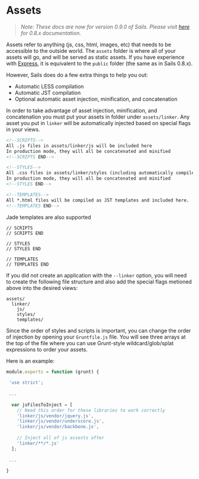# Assets
> _Note: These docs are now for version 0.9.0 of Sails.  Please visit [here](http://08x.sailsjs.org) for 0.8.x documentation._

Assets refer to anything (js, css, html, images, etc) that needs to be accessible to the outside world. 
The `assets` folder is where all of your assets will go, and will be served as static assets. 
If you have experience with [Express](http://www.expressjs.com), it is equivalent to the `public` folder (the same as in Sails 0.8.x).  

However, Sails does do a few extra things to help you out:
 - Automatic LESS compilation
 - Automatic JST compilation
 - Optional automatic asset injection, minification, and concatenation

In order to take advantage of asset injection, minification, and concatenation you must put your assets in folder under 
`assets/linker`. Any asset you put in `linker` will be automatically injected based on special flags in your views.
```html
<!--SCRIPTS-->
All .js files in assets/linker/js will be included here
In production mode, they will all be concatenated and minified
<!--SCRIPTS END-->

<!--STYLES-->
All .css files in assets/linker/styles (including automatically compile ones from LESS) will be included here
In production mode, they will all be concatenated and minified
<!--STYLES END-->

<!--TEMPLATES-->
All *.html files will be compiled as JST templates and included here.
<!--TEMPLATES END-->
```
Jade templates are also supported
```jade
// SCRIPTS
// SCRIPTS END

// STYLES
// STYLES END

// TEMPLATES
// TEMPLATES END
```

If you did not create an application with the `--linker` option, you will need to create the following file structure
and also add the special flags metioned above into the desired views:
```
assets/
  linker/
    js/
    styles/
    templates/
```

Since the order of styles and scripts is important, you can change the order of injection by opening your
`Gruntfile.js` file. You will see three arrays at the top of the file where you can use Grunt-style
wildcard/glob/splat expressions to order your assets.

Here is an example:
```javascript
module.exports = function (grunt) {
 
 'use strict';
 
 ...
 
  var jsFilesToInject = [
    // Need this order for these libraries to work correctly
    'linker/js/vendor/jquery.js',
    'linker/js/vendor/underscore.js',
    'linker/js/vendor/backbone.js',
    
    // Inject all of js assests after
    'linker/**/*.js'
  ];
 
 ...
 
}
```
